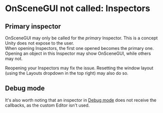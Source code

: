 # OnSceneGUI not called: Inspectors

## Primary inspector
OnSceneGUI may only be called for the *primary* Inspector. This is a concept Unity does not expose to the user.  
When opening Inspectors, the first one opened becomes the primary one. Opening an object in this Inspector may show OnSceneGUI, while others may not.  

Reopening your Inspectors may fix the issue. Resetting the window layout (using the Layouts dropdown in the top right) may also do so.  

## Debug mode
It's also worth noting that an inspector in [Debug mode](https://docs.unity3d.com/Manual/InspectorOptions.html) does not receive the callbacks, as the custom Editor isn't used.  

